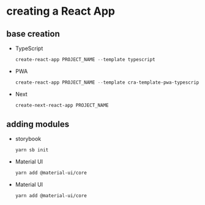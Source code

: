 # creating a React App

## base creation
- TypeScript
	```powershell
	create-react-app PROJECT_NAME --template typescript
	```
- PWA
	```powershell
	create-react-app PROJECT_NAME --template cra-template-pwa-typescript
	```
- Next
	```powershell
	create-next-react-app PROJECT_NAME
	```
## adding modules
- storybook
	```sh
	yarn sb init
	```

- Material UI
	```sh
	yarn add @material-ui/core
	```
- Material UI
	```sh
	yarn add @material-ui/core
	```
<!--stackedit_data:
eyJoaXN0b3J5IjpbLTIxNDMxNzI1NThdfQ==
-->